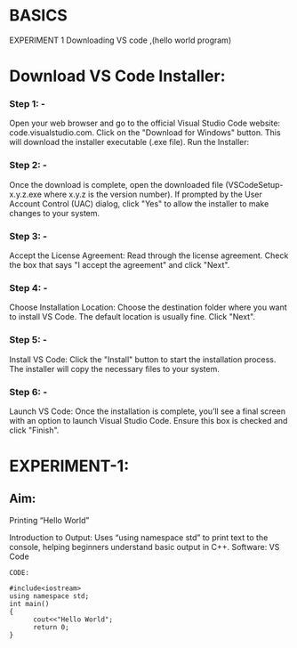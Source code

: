 # BASICS

EXPERIMENT 1 Downloading VS code ,(hello world program)
# Download VS Code Installer:

### Step 1: -
Open your web browser and go to the official Visual Studio Code website: code.visualstudio.com. Click on the "Download for Windows" button. This will download the installer executable (.exe file). Run the Installer:

### Step 2: -
Once the download is complete, open the downloaded file (VSCodeSetup-x.y.z.exe where x.y.z is the version number). If prompted by the User Account Control (UAC) dialog, click "Yes" to allow the installer to make changes to your system.

### Step 3: -
Accept the License Agreement:
Read through the license agreement. Check the box that says "I accept the agreement" and click "Next".

### Step 4: -
Choose Installation Location:
Choose the destination folder where you want to install VS Code. The default location is usually fine. Click "Next".

### Step 5: -
Install VS Code:
Click the "Install" button to start the installation process. The installer will copy the necessary files to your system.

### Step 6: - 
Launch VS Code:
Once the installation is complete, you’ll see a final screen with an option to launch Visual Studio Code. Ensure this box is checked and click "Finish".

# EXPERIMENT-1:
## Aim:
Printing “Hello World”


Introduction to Output: Uses “using namespace std” to print text to the console, helping beginners understand basic output in C++.
Software: VS Code

~~~
CODE:

#include<iostream>
using namespace std;
int main()
{
      cout<<"Hello World";
      return 0;
} 
~~~

